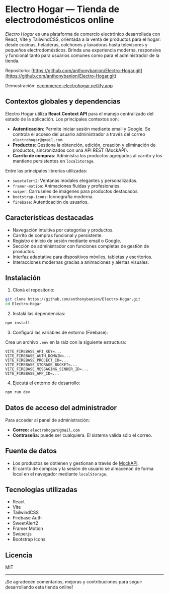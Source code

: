 # Electro Hogar — Tienda de electrodomésticos online

*Electro Hogar* es una plataforma de comercio electrónico desarrollada con React, Vite y TailwindCSS, orientada a la venta de productos para el hogar: desde cocinas, heladeras, colchones y lavadoras hasta televisores y pequeños electrodomésticos. Brinda una experiencia moderna, responsiva y funcional tanto para usuarios comunes como para el administrador de la tienda.

Repositorio: [https://github.com/anthonybanion/Electro-Hogar.git](https://github.com/anthonybanion/Electro-Hogar.git)

Demostración: [ecommerce-electrohogar.netlify.app](https://ecommerce-electrohogar.netlify.app/)

## Contextos globales y dependencias

Electro Hogar utiliza **React Context API** para el manejo centralizado del estado de la aplicación. Los principales contextos son:

* **Autenticación**: Permite iniciar sesión mediante email y Google. Se controla el acceso del usuario administrador a través del correo `electrohogar@gmail.com`.
* **Productos**: Gestiona la obtención, edición, creación y eliminación de productos, sincronizados con una API REST (MockAPI).
* **Carrito de compras**: Administra los productos agregados al carrito y los mantiene persistentes en `localStorage`.

Entre las principales librerías utilizadas:

* `sweetalert2`: Ventanas modales elegantes y personalizadas.
* `framer-motion`: Animaciones fluidas y profesionales.
* `swiper`: Carruseles de imágenes para productos destacados.
* `bootstrap-icons`: Iconografía moderna.
* `firebase`: Autenticación de usuarios.

## Características destacadas

* Navegación intuitiva por categorías y productos.
* Carrito de compras funcional y persistente.
* Registro e inicio de sesión mediante email o Google.
* Sección de administrador con funciones completas de gestión de productos.
* Interfaz adaptativa para dispositivos móviles, tabletas y escritorios.
* Interacciones modernas gracias a animaciones y alertas visuales.

## Instalación

1. Cloná el repositorio:

```bash
git clone https://github.com/anthonybanion/Electro-Hogar.git
cd Electro-Hogar
```

2. Instalá las dependencias:

```bash
npm install
```

3. Configurá las variables de entorno (Firebase):

Crea un archivo `.env` en la raíz con la siguiente estructura:

```
VITE_FIREBASE_API_KEY=...
VITE_FIREBASE_AUTH_DOMAIN=...
VITE_FIREBASE_PROJECT_ID=...
VITE_FIREBASE_STORAGE_BUCKET=...
VITE_FIREBASE_MESSAGING_SENDER_ID=...
VITE_FIREBASE_APP_ID=...
```

4. Ejecutá el entorno de desarrollo:

```bash
npm run dev
```

## Datos de acceso del administrador

Para acceder al panel de administración:

* **Correo:** `electrohogar@gmail.com`
* **Contraseña:** puede ser cualquiera. El sistema valida sólo el correo.

## Fuente de datos

* Los productos se obtienen y gestionan a través de [MockAPI](https://mockapi.io/).
* El carrito de compras y la sesión de usuario se almacenan de forma local en el navegador mediante `localStorage`.

## Tecnologías utilizadas

* React
* Vite
* TailwindCSS
* Firebase Auth
* SweetAlert2
* Framer Motion
* Swiper.js
* Bootstrap Icons

## Licencia

MIT

---

¡Se agradecen comentarios, mejoras y contribuciones para seguir desarrollando esta tienda online!
